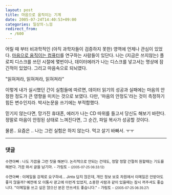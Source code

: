 ```yaml
---
layout: post
title: 마음으로 움직이는 기계
date: 2005-07-24T14:40:53+09:00
categories: 일상의-느낌
redirect_from:
  - /600
---
```


어릴 때 부터 비과학적인 (아직 과학자들이 검증하지 못한) 영역에 언제나 관심이 있었다. <a href="http://wired.daum.net/technology/article00218.shtm#090115bc804485ef target=bb">마음으로 움직이는 컴퓨터</a>를 연구하는 사람들이 있단다. 나는 (지금은 쓰지않는) 플로피 디스크를 쓰던 시절에 몇번이나, 데이터에러가 나는 디스크를 넣고서는 명상에 잠긴적이 있었다. 그리고 마음속으로 되뇌였다.

"읽혀져라, 읽혀져라, 읽혀져라"

이렇게 내가 실시했던 간이 실험들에 따르면, 데이터 읽기의 성공과 실패에는 마음의 안정한 정도가 큰 영향을 미치는 것으로 보였다. 다만, '마음의 안정도'라는 것이 측정하기 힘든 변수인지라. 박사논문을 쓰기에는 부적합했다.

믿기지 않는다면, 망가진 휴대폰, 에러가 나는 CD 따위를 들고서 당신도 해보기 바란다. 정말로 마음이 안정된 상태로 느껴진다면, 그 순간, 파일 복사가 성공할 것이다.

물론.. 요즘은 .. 나는 그런 실험은 하지 않는다. 먹고 살기 바빠서. ㅜㅜ

* * *

### 댓글



<!--- cmt:1026 --->
<!--- mail: --->
<!--- parent:0 --->

<small class=comment>수연아빠 : 나도 가끔을 그런 짓을 해본다. 논리적으로 안되는 건데도, 정말 정말 간절히 원할때는 기도를 해본다.  가끔 와서 글을 남기마. - 가림토 - <small>(2005-07-25 06:33:12)</small></small>


<!--- cmt:1027 --->
<!--- mail: --->
<!--- parent:0 --->

<small class=comment>수연아빠 : 이메일을 강제로 요구하네... Jinto 답지 않은데, 개인 정보 보호 차원에서 이메일은 안받아도 좋지 않을까? 예전에 모 이통사 광고에 이런게 있었지, 소중한 사람과 같이 있을때는 잠시 꺼주셔도 좋습니다.  "이메일을 쓰고 싶은 않으신 분은 안쓰셔도 좋습니다."  - 가림토 - <small>(2005-07-25 06:35:27)</small></small>

